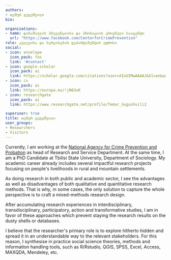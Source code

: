 ```yaml
---
authors:
- თემურ გუგუშვილი
bio:

organizations:
- name: დანაშაულის პრევენციისა და პრობაციის ეროვნული სააგენტო
  url: "https://www.facebook.com/CenterforCrimePrevention"
role: კვლევისა და სერვისების დეპარტამენტის უფროსი
social:
- icon: envelope
  icon_pack: fas
  link: '#contact'
- icon: google-scholar
  icon_pack: ai
  link: https://scholar.google.com/citations?user=XIuUIMwAAAAJ&hl=en&authuser=2
- icon: cv
  icon_pack: ai
  link: https://europa.eu/!jN63xK    
- icon: researchgate
  icon_pack: ai
  link: https://www.researchgate.net/profile/Temur_Gugushvili2

superuser: true
title: თემურ გუგუშვილი
user_groups:
- Researchers
- Visitors
---
```


Currently, I am working at the [National Agency for Crime Prevention and Probation](https://www.facebook.com/CenterforCrimePrevention) as head of Research and Service Department. At the same time, I am a PhD Candidate at Tbilisi State University, Department of Sociology. My academic career already includes several impactful research projects focusing on people's livelihoods in rural and mountain settlements. 

As doing research in both public and academic sector, I see the advantages as well as disadvantages of both qualitative and quantitative research methods. That is why, in some cases, the only solution to capture the whole perspective is to craft a mixed-methods research design. 

After accumulating research experiences in interdisciplinary, transdisciplinary, participatory, action and transformative studies, I am in favor of these approaches which prevent staying the research results on the dusty shells or databases.

I believe that the researcher's primary role is to explore hitherto hidden and spread it in an understandable way to the relevant stakeholders. For this reason, I synthesise in practice social science theories, methods and information handling tools, such as R/Rstudio, QGIS, SPSS, Excel, Access, MAXQDA, Mendeley, etc.